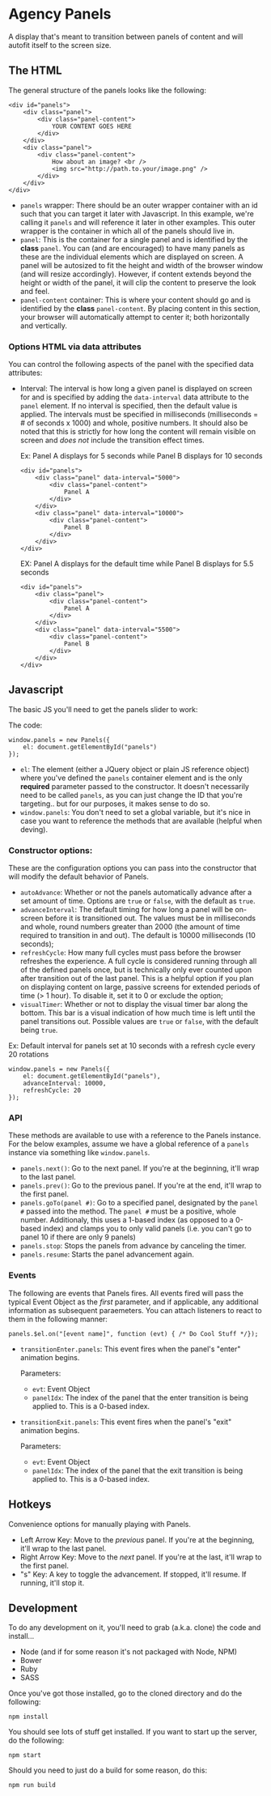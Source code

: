 # Agency Panels
A display that's meant to transition between panels of content and will autofit itself to the screen size.

## The HTML
The general structure of the panels looks like the following:

    <div id="panels">
        <div class="panel">
            <div class="panel-content">
                YOUR CONTENT GOES HERE
            </div>
        </div>
        <div class="panel">
            <div class="panel-content">
                How about an image? <br />
                <img src="http://path.to.your/image.png" />
            </div>
        </div>
    </div>

* `panels` wrapper: There should be an outer wrapper container with an id such that you can target it later with Javascript. In this example, we're calling it `panels` and will reference it later in other examples. This outer wrapper is the container in which all of the panels should live in.
* `panel`: This is the container for a single panel and is identified by the **class** `panel`. You can (and are encouraged) to have many panels as these are the individual elements which are displayed on screen. A panel will be autosized to fit the height and width of the browser window (and will resize accordingly). However, if content extends beyond the height or width of the panel, it will clip the content to preserve the look and feel.
* `panel-content` container: This is where your content should go and is identified by the **class** `panel-content`. By placing content in this section, your browser will automatically attempt to center it; both horizontally and vertically.

### Options HTML via data attributes
You can control the following aspects of the panel with the specified data attributes:
* Interval: The interval is how long a given panel is displayed on screen for and is specified by adding the `data-interval` data attribute to the `panel` element. If no interval is specified, then the default value is applied. The intervals must be specified in milliseconds (milliseconds = # of seconds x 1000) and whole, positive numbers. It should also be noted that this is strictly for how long the content will remain visible on screen and *does not* include the transition effect times.

    Ex: Panel A displays for 5 seconds while Panel B displays for 10 seconds
    
    ```
    <div id="panels">
        <div class="panel" data-interval="5000">
            <div class="panel-content">
                Panel A
            </div>
        </div>
        <div class="panel" data-interval="10000">
            <div class="panel-content">
                Panel B
            </div>
        </div>
    </div>
    ```

    EX: Panel A displays for the default time while Panel B displays for 5.5 seconds

    ```
    <div id="panels">
        <div class="panel">
            <div class="panel-content">
                Panel A
            </div>
        </div>
        <div class="panel" data-interval="5500">
            <div class="panel-content">
                Panel B
            </div>
        </div>
    </div>
    ```

## Javascript
The basic JS you'll need to get the panels slider to work:

The code:

    window.panels = new Panels({
        el: document.getElementById("panels")
    });

* `el`: The element (either a JQuery object or plain JS reference object) where you've defined the `panels` container element and is the only **required** parameter passed to the constructor. It doesn't necessarily need to be called `panels`, as you can just change the ID that you're targeting.. but for our purposes, it makes sense to do so.    
* `window.panels`: You don't need to set a global variable, but it's nice in case you want to reference the methods that are available (helpful when deving).

### Constructor options:
These are the configuration options you can pass into the constructor that will modify the default behavior of Panels.

* `autoAdvance`: Whether or not the panels automatically advance after a set amount of time. Options are `true` or `false`, with the default as `true`.
* `advanceInterval`: The default timing for how long a panel will be on-screen before it is transitioned out. The values must be in milliseconds and whole, round numbers greater than 2000 (the amount of time required to transition in and out). The default is 10000 milliseconds (10 seconds);
* `refreshCycle`: How many full cycles must pass before the browser refreshes the experience. A full cycle is considered running through all of the defined panels once, but is technically only ever counted upon after transition out of the last panel. This is a helpful option if you plan on displaying content on large, passive screens for extended periods of time (> 1 hour). To disable it, set it to 0 or exclude the option;
* `visualTimer`: Whether or not to display the visual timer bar along the bottom. This bar is a visual indication of how much time is left until the panel transitions out. Possible values are `true` or `false`, with the default being `true`.

Ex: Default interval for panels set at 10 seconds with a refresh cycle every 20 rotations

    window.panels = new Panels({
        el: document.getElementById("panels"),
        advanceInterval: 10000,
        refreshCycle: 20
    });

### API
These methods are available to use with a reference to the Panels instance. For the below examples, assume we have a global reference of a `panels` instance via something like `window.panels`.

* `panels.next()`: Go to the next panel. If you're at the beginning, it'll wrap to the last panel.
* `panels.prev()`: Go to the previous panel. If you're at the end, it'll wrap to the first panel.
* `panels.goTo(panel #)`: Go to a specified panel, designated by the `panel #` passed into the method. The `panel #` must be a positive, whole number. Additionaly, this uses a 1-based index (as opposed to a 0-based index) and clamps you to only valid panels (i.e. you can't go to panel 10 if there are only 9 panels)
* `panels.stop`: Stops the panels from advance by canceling the timer.
* `panels.resume`: Starts the panel advancement again.

### Events
The following are events that Panels fires. All events fired will pass the typical Event Object as the *first* parameter, and if applicable, any additional information as subsequent paraemeters. You can attach listeners to react to them in the following manner:

    panels.$el.on("[event name]", function (evt) { /* Do Cool Stuff */});

* `transitionEnter.panels`: This event fires when the panel's "enter" animation begins.

    Parameters:
    * `evt`: Event Object
    * `panelIdx`: The index of the panel that the enter transition is being applied to. This is a 0-based index.
    

* `transitionExit.panels`: This event fires when the panel's "exit" animation begins.

    Parameters:
    * `evt`: Event Object
    * `panelIdx`: The index of the panel that the exit transition is being applied to. This is a 0-based index.
    

## Hotkeys
Convenience options for manually playing with Panels.

* Left Arrow Key: Move to the *previous* panel. If you're at the beginning, it'll wrap to the last panel.
* Right Arrow Key: Move to the *next* panel. If you're at the last, it'll wrap to the first panel.
* "s" Key: A key to toggle the advancement. If stopped, it'll resume. If running, it'll stop it.

## Development
To do any development on it, you'll need to grab (a.k.a. clone) the code and install...
* Node (and if for some reason it's not packaged with Node, NPM)
* Bower
* Ruby
* SASS

Once you've got those installed, go to the cloned directory and do the following:

    npm install

You should see lots of stuff get installed. If you want to start up the server, do the following:

    npm start

Should you need to just do a build for some reason, do this:

    npm run build

